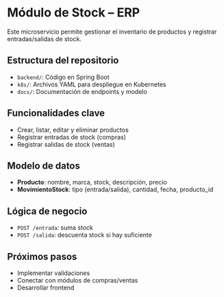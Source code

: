 # Módulo de Stock – ERP

Este microservicio permite gestionar el inventario de productos y registrar entradas/salidas de stock.

## Estructura del repositorio

- `backend/`: Código en Spring Boot
- `k8s/`: Archivos YAML para despliegue en Kubernetes
- `docs/`: Documentación de endpoints y modelo

## Funcionalidades clave

- Crear, listar, editar y eliminar productos
- Registrar entradas de stock (compras)
- Registrar salidas de stock (ventas)

## Modelo de datos

- **Producto**: nombre, marca, stock, descripción, precio
- **MovimientoStock**: tipo (entrada/salida), cantidad, fecha, producto_id

## Lógica de negocio

- `POST /entrada`: suma stock
- `POST /salida`: descuenta stock si hay suficiente

## Próximos pasos

- Implementar validaciones
- Conectar con módulos de compras/ventas
- Desarrollar frontend
